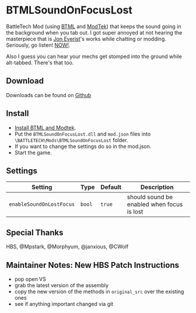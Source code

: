 # BTMLSoundOnFocusLost
BattleTech Mod (using [BTML](https://github.com/Mpstark/BattleTechModLoader) and [ModTek](https://github.com/Mpstark/ModTek)) that keeps the sound going in the background when you tab out. I got super annoyed at not hearing the masterpiece that is [Jon Everist](http://everistsound.com/)'s works while chatting or modding. Seriously, go listen! [NOW!](https://open.spotify.com/artist/4DqJvNq10EAyXLdTIFoMK2).

Also I guess you can hear your mechs get stomped into the ground while alt-tabbed. There's that too.

## Download
Downloads can be found on [Github](https://github.com/gponick/BTMLSoundOnFocusLost/releases) 

## Install
- [Install BTML and Modtek](https://github.com/Mpstark/ModTek/wiki/The-Drop-Dead-Simple-Guide-to-Installing-BTML-&-ModTek-&-ModTek-mods).
- Put the `BTMLSoundOnFocusLost.dll` and `mod.json` files into `\BATTLETECH\Mods\BTMLSoundOnFocusLost` folder.
- If you want to change the settings do so in the mod.json.
- Start the game.

## Settings


Setting | Type | Default | Description
--- | --- | --- | ---
`enableSoundOnLostFocus` | `bool` | `true` | should sound be enabled when focus is lost

## Special Thanks

HBS, @Mpstark, @Morphyum, @janxious, @CWolf


## Maintainer Notes: New HBS Patch Instructions

* pop open VS
* grab the latest version of the assembly
* copy the new version of the methods in `original_src` over the existing ones
* see if anything important changed via git
